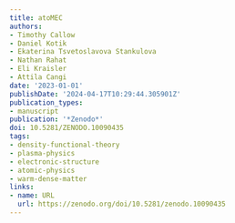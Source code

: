 ```yaml
---
title: atoMEC
authors:
- Timothy Callow
- Daniel Kotik
- Ekaterina Tsvetoslavova Stankulova
- Nathan Rahat
- Eli Kraisler
- Attila Cangi
date: '2023-01-01'
publishDate: '2024-04-17T10:29:44.305901Z'
publication_types:
- manuscript
publication: '*Zenodo*'
doi: 10.5281/ZENODO.10090435
tags:
- density-functional-theory
- plasma-physics
- electronic-structure
- atomic-physics
- warm-dense-matter
links:
- name: URL
  url: https://zenodo.org/doi/10.5281/zenodo.10090435
---
```

